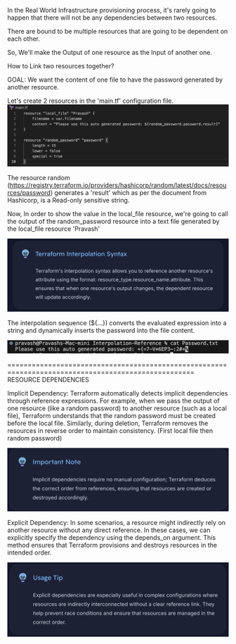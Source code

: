 In the Real World Infrastructure provisioning process, it's rarely going to happen that there will not be any dependencies between two resources.

There are bound to be multiple resources that are going to be dependent on each other.

So, We'll make the Output of one resource as the Input of another one.

How to Link two resources together?

GOAL: We want the content of one file to have the password generated by another resource.

Let's create 2 resources in the 'main.tf' configuration file.
![alt text](image.png)

The resource random (https://registry.terraform.io/providers/hashicorp/random/latest/docs/resources/password) generates a 'result' which as per the document from Hashicorp, is a Read-only sensitive string.

Now, In order to show the value in the local_file resource, we're going to call the output of the random_password resource into a text file generated by the local_file resource 'Pravash'

![alt text](image-1.png)

The interpolation sequence (${...}) converts the evaluated expression into a string and dynamically inserts the password into the file content.

![alt text](image-2.png)

====================================================================================================
RESOURCE DEPENDENCIES

Implicit Dependency:
Terraform automatically detects implicit dependencies through reference expressions. For example, when we pass the output of one resource (like a random password) to another resource (such as a local file), Terraform understands that the random password must be created before the local file. Similarly, during deletion, Terraform removes the resources in reverse order to maintain consistency. (First local file then random password)

![alt text](image-3.png)

Explicit Dependency:
In some scenarios, a resource might indirectly rely on another resource without any direct reference. In these cases, we can explicitly specify the dependency using the depends_on argument. This method ensures that Terraform provisions and destroys resources in the intended order.

![alt text](image-4.png)